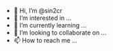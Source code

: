 - 👋 Hi, I’m @sin2cr
- 👀 I’m interested in ...
- 🌱 I’m currently learning ...
- 💞️ I’m looking to collaborate on ...
- 📫 How to reach me ...

<!---
sin2cr/sin2cr is a ✨ special ✨ repository because its `README.md` (this file) appears on your GitHub profile.
You can click the Preview link to take a look at your changes.
--->
